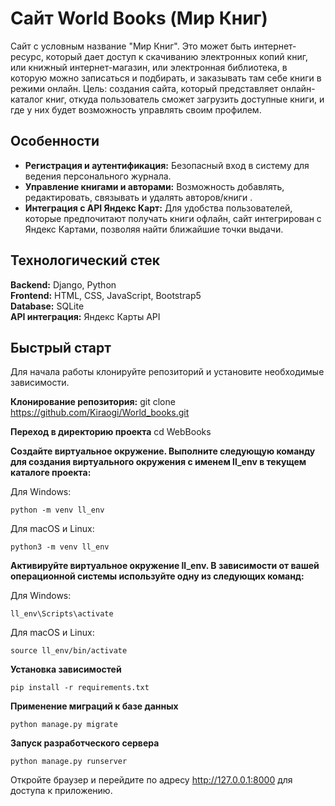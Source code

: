 # Сайт World Books (Мир Книг) 

Сайт с условным название "Мир Книг". Это может быть интернет-ресурс, который дает доступ к скачиванию электронных копий книг, или книжный интернет-магазин, или электронная библиотека, в которую можно записаться и подбирать, и заказывать там себе книги в режими онлайн.
Цель: создания сайта, который представляет онлайн-каталог книг, откуда пользователь сможет загрузить доступные книги, и где у них будет возможность управлять своим профилем.

## Особенности
+ **Регистрация и аутентификация:** Безопасный вход в систему для ведения персонального журнала.
+ **Управление книгами и авторами:** Возможность добавлять, редактировать, связывать и удалять авторов/книги .
+ **Интеграция с API Яндекс Карт:** Для удобства пользователей, которые предпочитают получать книги офлайн, сайт интегрирован с Яндекс Картами, позволяя найти ближайшие точки выдачи.

## Технологический стек
**Backend:** Django, Python  
**Frontend:** HTML, CSS, JavaScript, Bootstrap5  
**Database:** SQLite  
**API интеграция:** Яндекс Карты API  

## Быстрый старт
Для начала работы клонируйте репозиторий и установите необходимые зависимости.  

**Клонирование репозитория:**
git clone https://github.com/Kiraogi/World_books.git

**Переход в директорию проекта**
cd WebBooks

**Создайте виртуальное окружение. Выполните следующую команду для создания виртуального окружения с именем ll_env в текущем каталоге проекта:**  

Для Windows: 
```
python -m venv ll_env
```  
Для macOS и Linux: 
```
python3 -m venv ll_env
```  

**Активируйте виртуальное окружение ll_env. В зависимости от вашей операционной системы используйте одну из следующих команд:**  

Для Windows: 
```
ll_env\Scripts\activate
```  
Для macOS и Linux: 
```
source ll_env/bin/activate
```  

**Установка зависимостей**
```
pip install -r requirements.txt
```

**Применение миграций к базе данных**
```
python manage.py migrate
```

**Запуск разработческого сервера**
```
python manage.py runserver
```

Откройте браузер и перейдите по адресу  http://127.0.0.1:8000 для доступа к приложению.
